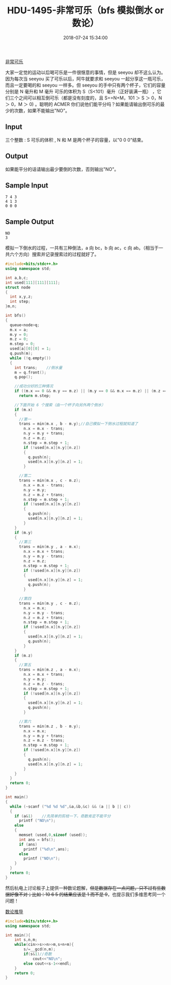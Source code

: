 ﻿---
title: HDU-1495-非常可乐（bfs 模拟倒水 or 数论）
date: 2018-07-24 15:34:00
lastmod: 2018-07-24 15:34:00
tags:
  - ACM
  - HDU
  - 搜索
  - C++
categories:
  - ACM
---

[非常可乐](http://acm.hdu.edu.cn/showproblem.php?pid=1495)

大家一定觉的运动以后喝可乐是一件很惬意的事情，但是 seeyou 却不这么认为。因为每次当 seeyou 买了可乐以后，阿牛就要求和 seeyou 一起分享这一瓶可乐，而且一定要喝的和 seeyou 一样多。但 seeyou 的手中只有两个杯子，它们的容量分别是 N 毫升和 M 毫升 可乐的体积为 S（S<101）毫升（正好装满一瓶） ，它们三个之间可以相互倒可乐（都是没有刻度的，且 S==N+M，101 ＞ S ＞ 0，N ＞ 0，M ＞ 0) 。聪明的 ACMER 你们说他们能平分吗？如果能请输出倒可乐的最少的次数，如果不能输出"NO"。

## Input

三个整数 : S 可乐的体积 , N 和 M 是两个杯子的容量，以"0 0 0"结束。

## Output

如果能平分的话请输出最少要倒的次数，否则输出"NO"。

## Sample Input

    7 4 3
    4 1 3
    0 0 0

## Sample Output

    NO
    3

模拟一下倒水的过程，一共有三种倒法，a 向 bc，b 向 ac，c 向 ab。（相当于一共六个方向）搜索并记录搜索过的过程就好了。

<!-- markdownlint-disable MD046 -->

```cpp
#include<bits/stdc++.h>
using namespace std;

int a,b,c;
int used[111][111][111];
struct node
{
  int x,y,z;
  int step;
}m,n;

int bfs()
{
  queue<node>q;
  m.x = a;
  m.y = 0;
  m.z = 0;
  m.step = 0;
  used[a][0][0] = 1;
  q.push(m);
  while (!q.empty())
  {
    int trans;    //倒水量
    m = q.front();
    q.pop();

    //成功分好的三种情况
    if ((m.x == 0 && m.y == m.z) || (m.y == 0 && m.x == m.z) || (m.z == 0 && m.x == m.y))
      return m.step;

    //下面开始 6 个搜索（由一个杯子向另外两个倒水）
    if (m.x)
    {
      //第一
      trans = min(m.x , b - m.y);//自己模拟一下倒水过程就知道了
        n.x = m.x - trans;
        n.y = m.y + trans;
        n.z = m.z;
        n.step = m.step + 1;
        if (!used[n.x][n.y][n.z])
        {
          q.push(n);
          used[n.x][n.y][n.z] = 1;
        }

      //第二
      trans = min(m.x , c - m.z);
        n.x = m.x - trans;
        n.y = m.y;
        n.z = m.z + trans;
        n.step = m.step + 1;
        if (!used[n.x][n.y][n.z])
        {
          q.push(n);
          used[n.x][n.y][n.z] = 1;
        }
    }
    if (m.y)
    {
      //第三
      trans = min(m.y , a - m.x);
        n.x = m.x + trans;
        n.y = m.y - trans;
        n.z = m.z;
        n.step = m.step + 1;
        if (!used[n.x][n.y][n.z])
        {
          used[n.x][n.y][n.z] = 1;
          q.push(n);
        }

      //第四
      trans = min(m.y , c - m.z);
        n.x = m.x;
        n.y = m.y - trans;
        n.z = m.z + trans;
        n.step = m.step + 1;
        if (!used[n.x][n.y][n.z])
        {
          used[n.x][n.y][n.z] = 1;
          q.push(n);
        }
    }
    if (m.z)
    {
      //第五
      trans = min(m.z , a - m.x);
        n.x = m.x + trans;
        n.y = m.y;
        n.z = m.z - trans;
        n.step = m.step + 1;
        if (!used[n.x][n.y][n.z])
        {
          used[n.x][n.y][n.z] = 1;
          q.push(n);
        }

      //第六
      trans = min(m.z , b - m.y);
        n.x = m.x;
        n.y = m.y + trans;
        n.z = m.z - trans;
        n.step = m.step + 1;
        if (!used[n.x][n.y][n.z])
        {
          q.push(n);
          used[n.x][n.y][n.z] = 1;
        }
    }
  }
  return 0;
}

int main()
{
  while (~scanf ("%d %d %d",&a,&b,&c) && (a || b || c))
  {
    if (a&1)    //先简单的剪枝一下，奇数肯定不能平分
      printf ("NO\n");
    else
    {
      memset (used,0,sizeof (used));
      int ans = bfs();
      if (ans)
        printf ("%d\n",ans);
      else
        printf ("NO\n");
    }
  }
  return 0;
}
```

然后杭电上讨论板子上提供一种数论题解，~~但是数据存在一点问题，只不过有些数据好像不对；比如：10 6 5 的结果应该是 1 而不是 9~~，也提示我们多维思考同一个问题！

[数论推导](https://blog.csdn.net/V5ZSQ/article/details/52097459)

```cpp
#include<bits/stdc++.h>
using namespace std;

int main(){
    int s,n,m;
    while(cin>>s>>n>>m,s+n+m){
        s/=__gcd(n,m);
        if(s&1)//奇数
            cout<<"NO\n";
        else cout<<s-1<<endl;
    }
    return 0;
}
```
